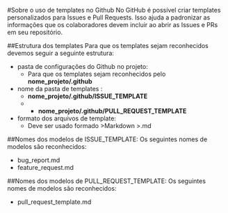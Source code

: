 #Sobre o uso de templates no Github
No GitHub é possível criar templates personalizados para Issues e Pull Requests. Isso ajuda a padronizar as informações que os colaboradores devem incluir ao abrir as Issues e PRs em seu repositório.

##Estrutura dos templates 
Para que os templates sejam reconhecidos devemos seguir a seguinte estrutura:
- pasta de configurações do Github no projeto:
  - Para que os templates sejam reconhecidos pelo **nome_projeto/.github**
- nome da pasta de templates :
  - **nome_projeto/.github/ISSUE_TEMPLATE**
  - - **nome_projeto/.github/PULL_REQUEST_TEMPLATE**
- formato dos arquivos de template:
  - Deve ser usado formado >Markdown >.md

##Nomes dos modelos de ISSUE_TEMPLATE:
Os seguintes nomes de modelos são reconhecidos:
- bug_report.md
- feature_request.md

##Nomes dos modelos de PULL_REQUEST_TEMPLATE:
Os seguintes nomes de modelos são reconhecidos:
- pull_request_template.md